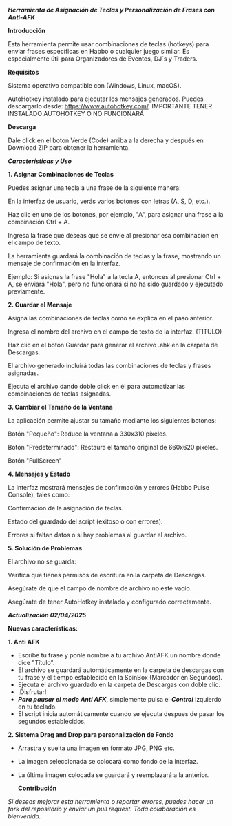 ***Herramienta de Asignación de Teclas y Personalización de Frases con Anti-AFK***   


**Introducción**

Esta herramienta permite usar combinaciones de teclas (hotkeys) para enviar frases específicas en Habbo o cualquier juego similar. Es especialmente útil para Organizadores de Eventos, DJ´s y Traders.

**Requisitos**

Sistema operativo compatible con (Windows, Linux, macOS).

AutoHotkey instalado para ejecutar los mensajes generados. Puedes descargarlo desde: https://www.autohotkey.com/.  IMPORTANTE TENER INSTALADO AUTOHOTKEY O NO FUNCIONARÁ

**Descarga**

Dale click en el boton Verde (Code) arriba a la derecha y después en Download ZIP para obtener la herramienta.

***Características y Uso***

**1. Asignar Combinaciones de Teclas**

Puedes asignar una tecla a una frase de la siguiente manera:

En la interfaz de usuario, verás varios botones con letras (A, S, D, etc.).

Haz clic en uno de los botones, por ejemplo, "A", para asignar una frase a la combinación Ctrl + A.

Ingresa la frase que deseas que se envíe al presionar esa combinación en el campo de texto.

La herramienta guardará la combinación de teclas y la frase, mostrando un mensaje de confirmación en la interfaz.

Ejemplo:
Si asignas la frase "Hola" a la tecla A, entonces al presionar Ctrl + A, se enviará "Hola", pero no funcionará si no ha sido guardado y ejecutado previamente.

**2. Guardar el Mensaje**

Asigna las combinaciones de teclas como se explica en el paso anterior.

Ingresa el nombre del archivo en el campo de texto de la interfaz. (TITULO)

Haz clic en el botón Guardar para generar el archivo .ahk en la carpeta de Descargas.

El archivo generado incluirá todas las combinaciones de teclas y frases asignadas.

Ejecuta el archivo dando doble click en él para automatizar las combinaciones de teclas asignadas.

**3. Cambiar el Tamaño de la Ventana**

La aplicación permite ajustar su tamaño mediante los siguientes botones:

Botón "Pequeño": Reduce la ventana a 330x310 píxeles.

Botón "Predeterminado": Restaura el tamaño original de 660x620 píxeles.

Botón "FullScreen"


**4. Mensajes y Estado**

La interfaz mostrará mensajes de confirmación y errores (Habbo Pulse Console), tales como:

Confirmación de la asignación de teclas.

Estado del guardado del script (exitoso o con errores).

Errores si faltan datos o si hay problemas al guardar el archivo.

**5. Solución de Problemas**

El archivo no se guarda:

Verifica que tienes permisos de escritura en la carpeta de Descargas.

Asegúrate de que el campo de nombre de archivo no esté vacío.

Asegúrate de tener AutoHotkey instalado y configurado correctamente.

***Actualización 02/04/2025*** 

**Nuevas características:**

**1. Anti AFK**

- Escribe tu frase y ponle nombre a tu archivo AntiAFK un nombre donde dice "Título".
- El archivo se guardará automáticamente en la carpeta de descargas con tu frase y el tiempo establecido en la SpinBox (Marcador en Segundos).
- Ejecuta el archivo guardado en la carpeta de Descargas con doble clic.
- ¡Disfrutar!
- ***Para pausar el modo Anti AFK***, simplemente pulsa el ***Control*** izquierdo en tu teclado.
- El script inicia automáticamente cuando se ejecuta despues de pasar los segundos establecidos.

**2. Sistema Drag and Drop para personalización de Fondo**

- Arrastra y suelta una imagen en formato JPG, PNG etc.
- La imagen seleccionada se colocará como fondo de la interfaz.
- La última imagen colocada se guardará y reemplazará a la anterior.

  **Contribución**

*Si deseas mejorar esta herramienta o reportar errores, puedes hacer un fork del repositorio y enviar un pull request. Toda colaboración es bienvenida.*


